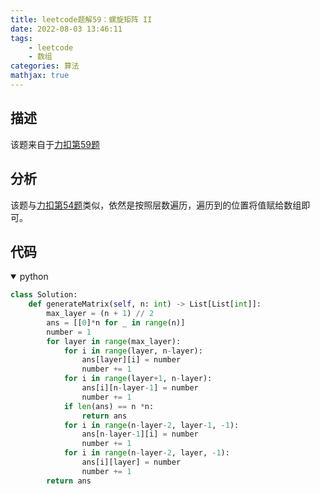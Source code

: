 ```yaml
---
title: leetcode题解59：螺旋矩阵 II
date: 2022-08-03 13:46:11
tags:
    - leetcode
    - 数组
categories: 算法
mathjax: true
---
```


## 描述

该题来自于[力扣第59题](https://leetcode-cn.com/problems/spiral-matrix-ii/)

<!--more-->

## 分析

该题与[力扣第54题](https://caoqinping.com/2022/08/02/leetcode题解54/)类似，依然是按照层数遍历，遍历到的位置将值赋给数组即可。

## 代码

<details open>
<summary>python</summary>

```python
class Solution:
    def generateMatrix(self, n: int) -> List[List[int]]:
        max_layer = (n + 1) // 2
        ans = [[0]*n for _ in range(n)]
        number = 1
        for layer in range(max_layer):
            for i in range(layer, n-layer):
                ans[layer][i] = number
                number += 1
            for i in range(layer+1, n-layer):
                ans[i][n-layer-1] = number
                number += 1
            if len(ans) == n *n:
                return ans
            for i in range(n-layer-2, layer-1, -1):
                ans[n-layer-1][i] = number
                number += 1
            for i in range(n-layer-2, layer, -1):
                ans[i][layer] = number
                number += 1
        return ans
```
